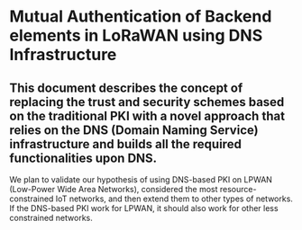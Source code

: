 # Mutual Authentication of Backend elements in LoRaWAN using DNS Infrastructure


## This document describes the concept of replacing the trust and security schemes based on the traditional PKI with a novel approach that relies on the DNS (Domain Naming Service) infrastructure and builds all the required functionalities upon DNS. 

We plan to validate our hypothesis of using DNS-based PKI on LPWAN (Low-Power Wide Area Networks), considered the most resource-constrained IoT networks, and then extend them to other types of networks. If the DNS-based PKI work for LPWAN, it should also work for other less constrained networks.
